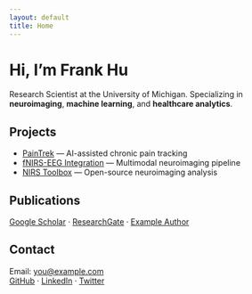 ```yaml
---
layout: default
title: Home
---
```


# Hi, I’m Frank Hu
Research Scientist at the University of Michigan. Specializing in **neuroimaging**, **machine learning**, and **healthcare analytics**.

## Projects
- [PainTrek](#) — AI-assisted chronic pain tracking  
- [fNIRS-EEG Integration](#) — Multimodal neuroimaging pipeline  
- [NIRS Toolbox](https://nirs-toolbox.github.io/) — Open-source neuroimaging analysis  

## Publications
[Google Scholar](#) · [ResearchGate](#) · [Example Author](https://scholar.google.com/citations?user=U3J9Q-AAAAAJ)

## Contact
Email: you@example.com  
[GitHub](https://github.com/yourusername) · [LinkedIn](https://www.linkedin.com/in/yourlinkedin) · [Twitter](https://twitter.com/)
